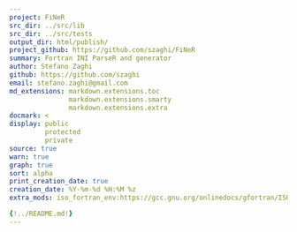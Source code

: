 ```yaml
---
project: FiNeR
src_dir: ../src/lib
src_dir: ../src/tests
output_dir: html/publish/
project_github: https://github.com/szaghi/FiNeR
summary: Fortran INI ParseR and generator
author: Stefano Zaghi
github: https://github.com/szaghi
email: stefano.zaghi@gmail.com
md_extensions: markdown.extensions.toc
               markdown.extensions.smarty
               markdown.extensions.extra
docmark: <
display: public
         protected
         private
source: true
warn: true
graph: true
sort: alpha
print_creation_date: true
creation_date: %Y-%m-%d %H:%M %z
extra_mods: iso_fortran_env:https://gcc.gnu.org/onlinedocs/gfortran/ISO_005fFORTRAN_005fENV.html

{!../README.md!}
---
```

